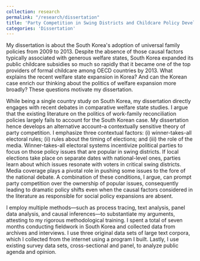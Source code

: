 ```yaml
---
collection: research
permalink: "/research/dissertation"
title: 'Party Competition in Swing Districts and Childcare Policy Development in South Korea (Dissertation)'
categories: 'Dissertation'
---
```


My dissertation is about the South Korea's adoption of universal family policies from 2009 to 2013. Despite the absence of those causal factors typically associated with generous welfare states, South Korea expanded its public childcare subsidies so much so rapidly that it became one of the top providers of formal childcare among OECD countries by 2013. What explains the recent welfare state expansion in Korea? And can the Korean case enrich our thinking about the politics of welfare expansion more broadly? These questions motivate my dissertation.

While being a single country study on South Korea, my dissertation directly engages with recent debates in comparative welfare state studies. I argue that the existing literature on the politics of work-family reconciliation policies largely fails to account for the South Korean case. My dissertation hence develops an alternative account–a contextually sensitive theory of party competition. I emphasize three contextual factors: (i) winner-takes-all electoral rules; (ii) rules about the timing of elections; and (iii) the role of the media. Winner-takes-all electoral systems incentivize political parties to focus on those policy issues that are popular in swing districts. If local elections take place on separate dates with national-level ones, parties learn about which issues resonate with voters in critical swing districts. Media coverage plays a pivotal role in pushing some issues to the fore of the national debate. A combination of these conditions, I argue, can prompt party competition over the ownership of popular issues, consequently leading to dramatic policy shifts even when the causal factors considered in the literature as responsible for social policy expansions are absent.

I employ multiple methods—such as process tracing, text analysis, panel data analysis, and causal inferences—to substantiate my arguments, attesting to my rigorous methodological training. I spent a total of seven months conducting fieldwork in South Korea and collected data from archives and interviews. I use three original data sets of large text corpora, which I collected from the internet using a program I built. Lastly, I use existing survey data sets, cross-sectional and panel, to analyze public agenda and opinion. 
